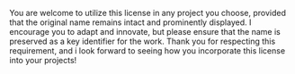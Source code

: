 You are welcome to utilize this license in any project you choose, provided that the original name remains intact and prominently displayed. I encourage you to adapt and innovate, but please ensure that the name is preserved as a key identifier for the work. Thank you for respecting this requirement, and i look forward to seeing how you incorporate this license into your projects!
